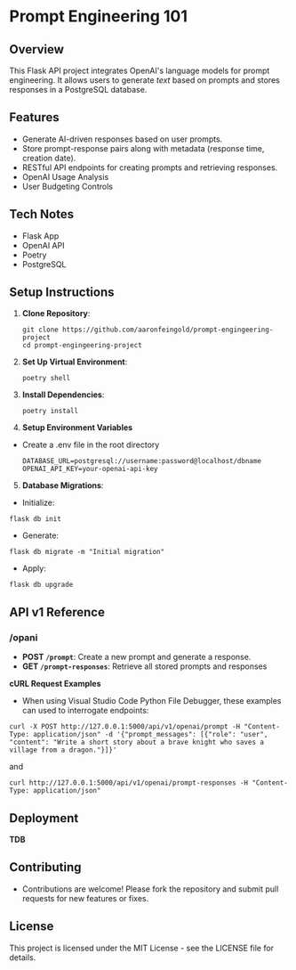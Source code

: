 # Prompt Engineering 101

## Overview

This Flask API project integrates OpenAI's language models for prompt engineering. It allows users to generate _text_ based on prompts and stores responses in a PostgreSQL database.

## Features

- Generate AI-driven responses based on user prompts.
- Store prompt-response pairs along with metadata (response time, creation date).
- RESTful API endpoints for creating prompts and retrieving responses.
- OpenAI Usage Analysis
- User Budgeting Controls

## Tech Notes
- Flask App
- OpenAI API
- Poetry
- PostgreSQL

## Setup Instructions

1. **Clone Repository**:
    ```
    git clone https://github.com/aaronfeingold/prompt-engingeering-project
    cd prompt-engingeering-project
    ```
2. **Set Up Virtual Environment**:
    ```
    poetry shell
    ```
3. **Install Dependencies**:
    ```
    poetry install
    ```
4. **Setup Environment Variables**
- Create a .env file in the root directory
    ```
    DATABASE_URL=postgresql://username:password@localhost/dbname
    OPENAI_API_KEY=your-openai-api-key
    ```
5. **Database Migrations**:
- Initialize:
```
flask db init
```
- Generate:
```
flask db migrate -m "Initial migration"
```
- Apply:
```
flask db upgrade
```


## API v1 Reference

### /opani
- **POST `/prompt`**: Create a new prompt and generate a response.
- **GET `/prompt-responses`**: Retrieve all stored prompts and responses

**cURL Request Examples**
- When using Visual Studio Code Python File Debugger, these examples can used to interrogate endpoints:

```
curl -X POST http://127.0.0.1:5000/api/v1/openai/prompt -H "Content-Type: application/json" -d '{"prompt_messages": [{"role": "user", "content": "Write a short story about a brave knight who saves a village from a dragon."}]}'
```

and

```
curl http://127.0.0.1:5000/api/v1/openai/prompt-responses -H "Content-Type: application/json"
```

## Deployment

**TDB**

## Contributing

- Contributions are welcome! Please fork the repository and submit pull requests for new features or fixes.

## License

This project is licensed under the MIT License - see the LICENSE file for details.
